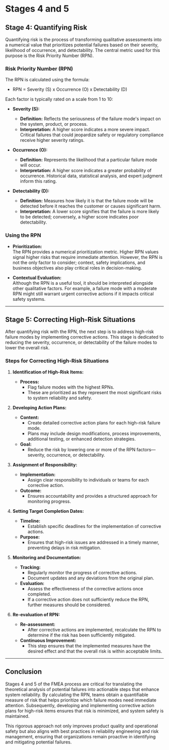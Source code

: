 # Stages 4 and 5

## Stage 4: Quantifying Risk

Quantifying risk is the process of transforming qualitative assessments into a numerical value that prioritizes potential failures based on their severity, likelihood of occurrence, and detectability. The central metric used for this purpose is the Risk Priority Number (RPN).

### Risk Priority Number (RPN)

The RPN is calculated using the formula:

   - RPN = Severity (S) x Occurrence (O) x Detectability (D)

Each factor is typically rated on a scale from 1 to 10:

- **Severity (S):**  
  - **Definition:** Reflects the seriousness of the failure mode's impact on the system, product, or process.  
  - **Interpretation:** A higher score indicates a more severe impact. Critical failures that could jeopardize safety or regulatory compliance receive higher severity ratings.

- **Occurrence (O):**  
  - **Definition:** Represents the likelihood that a particular failure mode will occur.  
  - **Interpretation:** A higher score indicates a greater probability of occurrence. Historical data, statistical analysis, and expert judgment inform this rating.

- **Detectability (D):**  
  - **Definition:** Measures how likely it is that the failure mode will be detected before it reaches the customer or causes significant harm.  
  - **Interpretation:** A lower score signifies that the failure is more likely to be detected; conversely, a higher score indicates poor detectability.

### Using the RPN

- **Prioritization:**  
  The RPN provides a numerical prioritization metric. Higher RPN values signal higher risks that require immediate attention. However, the RPN is not the only factor to consider; context, safety implications, and business objectives also play critical roles in decision-making.

- **Contextual Evaluation:**  
  Although the RPN is a useful tool, it should be interpreted alongside other qualitative factors. For example, a failure mode with a moderate RPN might still warrant urgent corrective actions if it impacts critical safety systems.

---

## Stage 5: Correcting High-Risk Situations

After quantifying risk with the RPN, the next step is to address high-risk failure modes by implementing corrective actions. This stage is dedicated to reducing the severity, occurrence, or detectability of the failure modes to lower the overall risk.

### Steps for Correcting High-Risk Situations

1. **Identification of High-Risk Items:**  
   - **Process:**  
     - Flag failure modes with the highest RPNs.  
     - These are prioritized as they represent the most significant risks to system reliability and safety.

2. **Developing Action Plans:**  
   - **Content:**  
     - Create detailed corrective action plans for each high-risk failure mode.  
     - Plans may include design modifications, process improvements, additional testing, or enhanced detection strategies.
   - **Goal:**  
     - Reduce the risk by lowering one or more of the RPN factors—severity, occurrence, or detectability.

3. **Assignment of Responsibility:**  
   - **Implementation:**  
     - Assign clear responsibility to individuals or teams for each corrective action.
   - **Outcome:**  
     - Ensures accountability and provides a structured approach for monitoring progress.

4. **Setting Target Completion Dates:**  
   - **Timeline:**  
     - Establish specific deadlines for the implementation of corrective actions.
   - **Purpose:**  
     - Ensures that high-risk issues are addressed in a timely manner, preventing delays in risk mitigation.

5. **Monitoring and Documentation:**  
   - **Tracking:**  
     - Regularly monitor the progress of corrective actions.  
     - Document updates and any deviations from the original plan.
   - **Evaluation:**  
     - Assess the effectiveness of the corrective actions once completed.  
     - If a corrective action does not sufficiently reduce the RPN, further measures should be considered.

6. **Re-evaluation of RPN:**  
   - **Re-assessment:**  
     - After corrective actions are implemented, recalculate the RPN to determine if the risk has been sufficiently mitigated.
   - **Continuous Improvement:**  
     - This step ensures that the implemented measures have the desired effect and that the overall risk is within acceptable limits.

---

## Conclusion

Stages 4 and 5 of the FMEA process are critical for translating the theoretical analysis of potential failures into actionable steps that enhance system reliability. By calculating the RPN, teams obtain a quantifiable measure of risk that helps prioritize which failure modes need immediate attention. Subsequently, developing and implementing corrective action plans for high-risk items ensures that risk is minimized, and system safety is maintained.

This rigorous approach not only improves product quality and operational safety but also aligns with best practices in reliability engineering and risk management, ensuring that organizations remain proactive in identifying and mitigating potential failures.